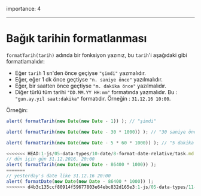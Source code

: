 importance: 4

---

# Bağık tarihin formatlanması

`formatTarih(tarih)` adında bir fonksiyon yazınız, bu `tarih`'i aşağıdaki gibi formatlamalıdır:

- Eğer `tarih` 1 sn'den önce geçiyse `"şimdi"` yazmalıdır.
- Eğer, eğer 1 dk önce geçtiyse `"n. saniye önce"` yazılmalıdır.
- Eğer, bir saatten önce geçtiyse `"m. dakika önce"` yazılmalıdır.
- Diğer türlü tüm tarihi `"DD.MM.YY HH:mm"` formatında yazmalıdır. Bu : `"gun.ay.yıl saat:dakika"` formatıdır. Örneğin : `31.12.16 10:00`.

Örneğin:

```js
alert( formatTarih(new Date(new Date - 1)) ); // "şimdi"

alert( formatTarih(new Date(new Date - 30 * 1000)) ); // "30 saniye önce"

alert( formatTarih(new Date(new Date - 5 * 60 * 1000)) ); // "5 dakika önce"

<<<<<<< HEAD:1-js/05-data-types/10-date/8-format-date-relative/task.md
// dün için gün 31.12.2016, 20:00
alert( formatTarih(new Date(new Date - 86400 * 1000)) );
=======
// yesterday's date like 31.12.16 20:00
alert( formatDate(new Date(new Date - 86400 * 1000)) );
>>>>>>> d4b3c135ccf80914f59677803e64ebc832d165e3:1-js/05-data-types/11-date/8-format-date-relative/task.md
```
